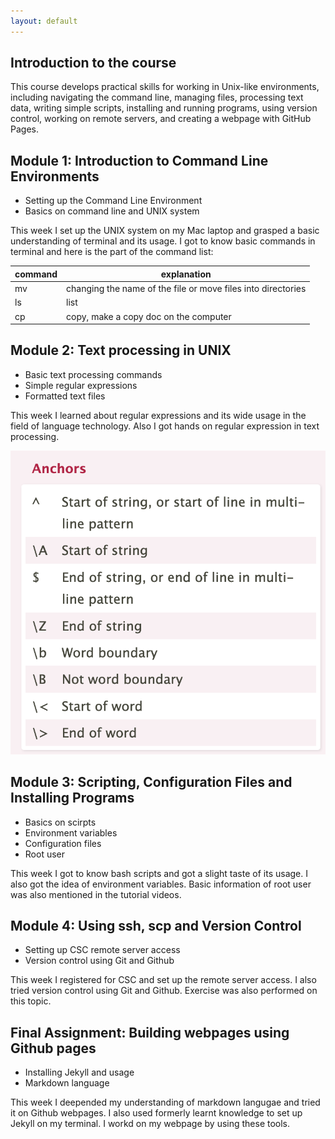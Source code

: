 ```yaml
---
layout: default
---
```


## Introduction to the course

This course develops practical skills for working in Unix-like environments, including navigating the command line, managing files, processing text data, writing simple scripts, installing and running programs, using version control, working on remote servers, and creating a webpage with GitHub Pages.

## Module 1: Introduction to Command Line Environments

- Setting up the Command Line Environment
- Basics on command line and UNIX system

This week I set up the UNIX system on my Mac laptop and grasped a basic understanding of terminal and its usage. I got to know basic commands in terminal and here is the part of the command list:

| command | explanation |
|-------|-------|
| mv | changing the name of the file or move files into directories |
| ls | list |
| cp | copy, make a copy doc on the computer |

## Module 2: Text processing in UNIX

- Basic text processing commands
- Simple regular expressions
- Formatted text files

This week I learned about regular expressions and its wide usage in the field of language technology. Also I got hands on regular expression in text processing.

![Examples: regular expressions](/assets/img/re.png)

## Module 3: Scripting, Configuration Files and Installing Programs

- Basics on scirpts
- Environment variables
- Configuration files
- Root user

This week I got to know bash scripts and got a slight taste of its usage. I also got the idea of environment variables.
Basic information of root user was also mentioned in the tutorial videos.

## Module 4: Using ssh, scp and Version Control

- Setting up CSC remote server access
- Version control using Git and Github

This week I registered for CSC and set up the remote server access. I also tried version control using Git and Github.
Exercise was also performed on this topic.

## Final Assignment: Building webpages using Github pages

- Installing Jekyll and usage
- Markdown language

This week I deepended my understanding of markdown langugae and tried it on Github webpages. I also used formerly learnt knowledge to set up Jekyll on my terminal. I workd on my webpage by using these tools.
